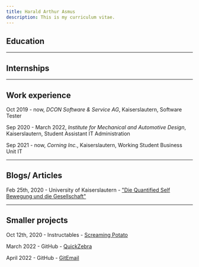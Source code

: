 ```yaml
---
title: Harald Arthur Asmus
description: This is my curriculum vitae.
---
```


## Education

[//]: <> (Sep 09 - Aug 17, Lion-Feuchtwanger-Gymnasium, Munich, Germany)

[//]: <> (Sep 17 - Mar 19, Hohenstaufen-Gymnasium, Kaiserslautern, Germany)

[//]: <> (Apr 19 - Nov 21, Computer Science, Technical University Kaiserslautern, Kaiserslautern, Germany)

[//]: <> (Nov 21 - now, Electrical Engineering and Information Technology, Technical University Kaiserslautern, Kaiserslautern, Germany)

---

## Internships

[//]: <> (Feb 14, 1 Week Internship Auto Teile Unger)

[//]: <> (Jun 18, Department Augumented Vision, 1 Week Internship DFKI KL)

---

## Work experience

Oct 2019 - now, *DCON Software & Service AG*, Kaiserslautern, Software Tester

Sep 2020 - March 2022, *Institute for Mechanical and Automotive Design*, Kaiserslautern, Student Assistant IT Administration

Sep 2021 - now, *Corning Inc.*, Kaiserslautern, Working Student Business Unit IT

---

## Blogs/ Articles

Feb 25th, 2020 - University of Kaiserslautern - ["Die Quantified Self Bewegung und die Gesellschaft"](blogposts/quantified-self-and-society.md)

---

## Smaller projects

Oct 12th, 2020 - Instructables - [Screaming Potato](https://www.instructables.com/Potato-Soul-Bring-Any-Potato-to-Life-With-This-Sim/)

March 2022 - GitHub - [QuickZebra](https://github.com/haraldar/QuickZebra)

April 2022 - GitHub - [GitEmail](https://github.com/haraldar/GitEmail)
